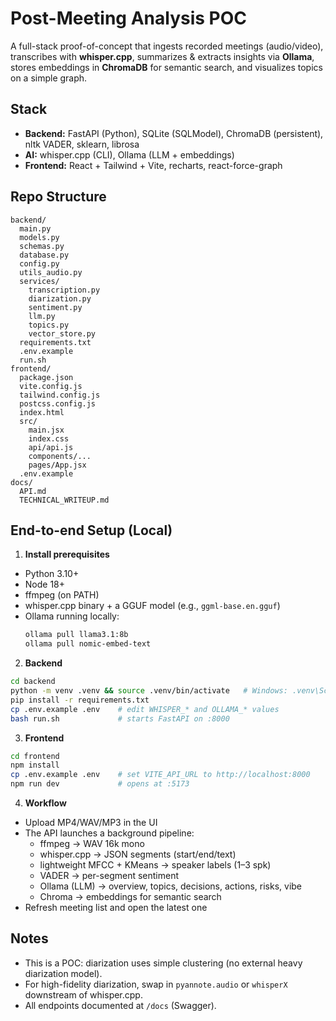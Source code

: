 # Post-Meeting Analysis POC

A full-stack proof-of-concept that ingests recorded meetings (audio/video), transcribes with **whisper.cpp**, summarizes & extracts insights via **Ollama**, stores embeddings in **ChromaDB** for semantic search, and visualizes topics on a simple graph.

## Stack
- **Backend:** FastAPI (Python), SQLite (SQLModel), ChromaDB (persistent), nltk VADER, sklearn, librosa
- **AI:** whisper.cpp (CLI), Ollama (LLM + embeddings)
- **Frontend:** React + Tailwind + Vite, recharts, react-force-graph

## Repo Structure
```
backend/
  main.py
  models.py
  schemas.py
  database.py
  config.py
  utils_audio.py
  services/
    transcription.py
    diarization.py
    sentiment.py
    llm.py
    topics.py
    vector_store.py
  requirements.txt
  .env.example
  run.sh
frontend/
  package.json
  vite.config.js
  tailwind.config.js
  postcss.config.js
  index.html
  src/
    main.jsx
    index.css
    api/api.js
    components/...
    pages/App.jsx
  .env.example
docs/
  API.md
  TECHNICAL_WRITEUP.md
```

## End-to-end Setup (Local)

1) **Install prerequisites**
- Python 3.10+
- Node 18+
- ffmpeg (on PATH)
- whisper.cpp binary + a GGUF model (e.g., `ggml-base.en.gguf`)
- Ollama running locally:
  ```bash
  ollama pull llama3.1:8b
  ollama pull nomic-embed-text
  ```

2) **Backend**
```bash
cd backend
python -m venv .venv && source .venv/bin/activate   # Windows: .venv\Scripts\activate
pip install -r requirements.txt
cp .env.example .env    # edit WHISPER_* and OLLAMA_* values
bash run.sh             # starts FastAPI on :8000
```

3) **Frontend**
```bash
cd frontend
npm install
cp .env.example .env    # set VITE_API_URL to http://localhost:8000
npm run dev             # opens at :5173
```

4) **Workflow**
- Upload MP4/WAV/MP3 in the UI
- The API launches a background pipeline:
  - ffmpeg -> WAV 16k mono
  - whisper.cpp -> JSON segments (start/end/text)
  - lightweight MFCC + KMeans -> speaker labels (1–3 spk)
  - VADER -> per-segment sentiment
  - Ollama (LLM) -> overview, topics, decisions, actions, risks, vibe
  - Chroma -> embeddings for semantic search
- Refresh meeting list and open the latest one

## Notes
- This is a POC: diarization uses simple clustering (no external heavy diarization model).
- For high-fidelity diarization, swap in `pyannote.audio` or `whisperX` downstream of whisper.cpp.
- All endpoints documented at `/docs` (Swagger).

